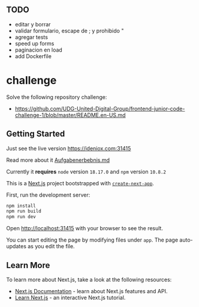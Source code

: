 ## TODO

- editar y borrar
- validar formulario, escape de ; y prohibido "
- agregar tests
- speed up forms
- paginacion en load
- add Dockerfile

# challenge

Solve the following repository challenge:

- https://github.com/UDG-United-Digital-Group/frontend-junior-code-challenge-1/blob/master/README.en-US.md

## Getting Started

Just see the live version https://ideniox.com:31415

Read more about it [Aufgabenerbebnis.md](https://github.com/JorgeMartinezPizarro/challenge/blob/master/Aufgabenerbebnis.mb)

Currently it **requires** `node` version `18.17.0` and `npm` version `10.8.2`

This is a [Next.js](https://nextjs.org/) project bootstrapped with [`create-next-app`](https://github.com/vercel/next.js/tree/canary/packages/create-next-app).

First, run the development server:

```bash
npm install
npm run build
npm run dev
```

Open [http://localhost:31415](http://localhost:31415) with your browser to see the result.

You can start editing the page by modifying files under `app`. The page auto-updates as you edit the file.

## Learn More

To learn more about Next.js, take a look at the following resources:

- [Next.js Documentation](https://nextjs.org/docs) - learn about Next.js features and API.
- [Learn Next.js](https://nextjs.org/learn) - an interactive Next.js tutorial.
